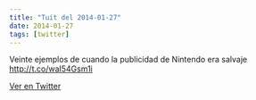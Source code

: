 ```yaml
---
title: "Tuit del 2014-01-27"
date: 2014-01-27
tags: [twitter]
---
```


Veinte ejemplos de cuando la publicidad de Nintendo era salvaje http://t.co/waI54Gsm1i



[Ver en Twitter](https://twitter.com/i/web/status/427822072258375680)
